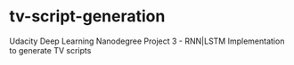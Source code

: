 # tv-script-generation
Udacity Deep Learning Nanodegree Project 3 - RNN|LSTM Implementation to generate TV scripts
